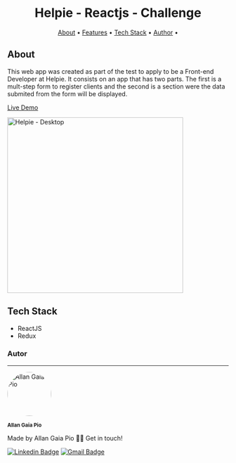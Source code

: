 <h1 align="center">
    Helpie - Reactjs - Challenge
</h1>

<p align="center">
 <a href="#about">About</a> •
 <a href="#features">Features</a> • 
 <a href="#tech-stack">Tech Stack</a> •  
 <a href="#author">Author</a> • 
</p>

## About

This web app was created as part of the test to apply to be a Front-end Developer at Helpie.
It consists on an app that has two parts. The first is a mult-step form to register clients and the second is a section were the data submited from the form will be displayed.

<a href="http://www.fiosdechoro.com.br" target="_blank">Live Demo</a>

<img alt="Helpie - Desktop" title="Helpie Web App" src=".src/assets/helpie.png" width='400' />

## Tech Stack

<ul>
  <li>ReactJS</li>
  <li>Redux</li>    
</ul>

### Autor

---

<img style="border-radius: 100px;" src="https://avatars1.githubusercontent.com/u/63213995?s=460&u=06c696b4fb4c2795ba97e524c580308cb7d591be&v=4" width="100px;" alt="Allan Gaia Pio"/>

<sub><b>Allan Gaia Pio</b></sub>

Made by Allan Gaia Pio 👋🏽 Get in touch!

[![Linkedin Badge](https://img.shields.io/badge/-Allan-blue?style=flat-square&logo=Linkedin&logoColor=white&link=https://www.linkedin.com/in/allangp/)](https://www.linkedin.com/in/allangp/)
[![Gmail Badge](https://img.shields.io/badge/-gpioallan@gmail.com-c14438?style=flat-square&logo=Gmail&logoColor=white&link=mailto:gpioallan@gmail.com)](mailto:gpioallan@gmail.com)
